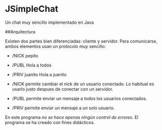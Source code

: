 # JSimpleChat
Un chat muy sencillo implementado en Java

##Arquitectura

Existen dos partes bien diferenciadas: cliente y servidor. Para comunicarse, ambos elementos usan un protocolo muy sencillo:

* /NICK pepito 
* /PUBL Hola a todos
* /PRIV juanito Hola a juanito

* /NICK permite cambiar el nick de un usuario conectado. Lo habitual es usarlo justo despues de conectar con un servidor.
* /PUBL permite enviar un mensaje a todos los usuarios conectados.
* /PRIV permite enviar un mensaje a un solo usuario.

En este programa *no se hace apenas ningún control de errores*. El programa se ha creado con fines didácticos.


